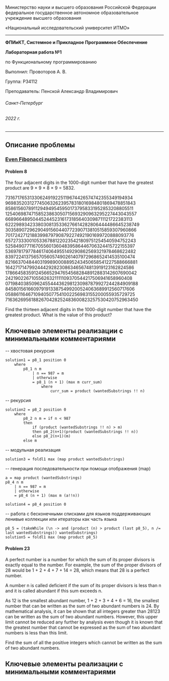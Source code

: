 Министерство науки и высшего образования Российской Федерации федеральное государственное автономное образовательное учреждение высшего образования

«Национальный исследовательский университет ИТМО»

---
__ФПИиКТ, Системное и Прикладное Программное Обеспечение__

__Лабораторная работа №1__

по Функциональному программированию

Выполнил: Провоторов А. В.

Группа: P34112

Преподаватель: Пенской Александр Владимирович

###### Санкт-Петербург
###### 2022 г.

---

## Описание проблемы
### [Even Fibonacci numbers](https://projecteuler.net/problem=2)

#### Problem 8
The four adjacent digits in the 1000-digit number that have the greatest product are 9 × 9 × 8 × 9 = 5832.

73167176531330624919225119674426574742355349194934
96983520312774506326239578318016984801869478851843
85861560789112949495459501737958331952853208805511
12540698747158523863050715693290963295227443043557
66896648950445244523161731856403098711121722383113
62229893423380308135336276614282806444486645238749
30358907296290491560440772390713810515859307960866
70172427121883998797908792274921901699720888093776
65727333001053367881220235421809751254540594752243
52584907711670556013604839586446706324415722155397
53697817977846174064955149290862569321978468622482
83972241375657056057490261407972968652414535100474
82166370484403199890008895243450658541227588666881
16427171479924442928230863465674813919123162824586
17866458359124566529476545682848912883142607690042
24219022671055626321111109370544217506941658960408
07198403850962455444362981230987879927244284909188
84580156166097919133875499200524063689912560717606
05886116467109405077541002256983155200055935729725
71636269561882670428252483600823257530420752963450

Find the thirteen adjacent digits in the 1000-digit number that have the greatest product. What is the value of this product?

## Ключевые элементы реализации с минимальными комментариями
-- хвостовая рекурсия
```
solution1 = p8_1 position 0
    where 
        p8_1 n m
            | n == 987 = m
            | otherwise 
            = p8_1 (n + 1) (max m curr_sum)
                where
                    curr_sum = product (wantedSubstrings !! n)
```

-- рекурсия
```
solution2 = p8_2 position 0
    where
        p8_2 n m = if n < 987 
        then
            if (product (wantedSubstrings !! n) > m) 
            then p8_2(n+1)(product (wantedSubstrings !! n))
            else p8_2(n+1)(m)
        else m
```

-- модульная реализация
```
solution3 = foldl1 max (map product wantedSubstrings)
```

-- генерация последовательности при помощи отображения (map)
```
a = map product (wantedSubstrings)
p8_4 n m
    | n == 987 = m
    | otherwise 
    = p8_4 (n + 1) (max m (a!!n))

solution4 = p8_4 position 0
```

-- работа с бесконечными списками для языков поддерживающих ленивые коллекции или итераторы как часть языка
```
p8_5 = (takeWhile (\n -> and (product (n) > product (last p8_5), n /= last wantedSubstrings)) wantedSubstrings)
solution5 = foldl1 max (map product p8_5)
```

#### Problem 23
A perfect number is a number for which the sum of its proper divisors is exactly equal to the number. For example, the sum of the proper divisors of 28 would be 1 + 2 + 4 + 7 + 14 = 28, which means that 28 is a perfect number.

A number n is called deficient if the sum of its proper divisors is less than n and it is called abundant if this sum exceeds n.

As 12 is the smallest abundant number, 1 + 2 + 3 + 4 + 6 = 16, the smallest number that can be written as the sum of two abundant numbers is 24. By mathematical analysis, it can be shown that all integers greater than 28123 can be written as the sum of two abundant numbers. However, this upper limit cannot be reduced any further by analysis even though it is known that the greatest number that cannot be expressed as the sum of two abundant numbers is less than this limit.

Find the sum of all the positive integers which cannot be written as the sum of two abundant numbers.

## Ключевые элементы реализации с минимальными комментариями